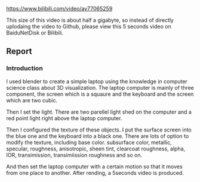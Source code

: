 https://www.bilibili.com/video/av77065259

This size of this video is about half a gigabyte, so instead of directly uplodaing the video to Github, please view this 5 seconds video on BaiduNetDisk or Bilibili.

## Report

### Introduction
I used blender to create a simple laptop using the knowledge in computer science class about 3D visualization. The laptop computer is mainly of three component, the screen which is a squaure and the keyboard and the screen which are two cubic. 

Then I set the light. There are two parellel light shed on the computer and a red point light right above the laptop computer. 

Then I configured the texture of these objects. I put the surface screen into the blue one and the keyboard into a black one. There are lots of option to modify the texture, including base color. subsurface color, metallic, specular, roughness, anisotropic, sheen tint, clearcoat roughness, alpha, IOR, transimission, transimiission roughness and so on. 

And then set the laptop computer with a certain motion so that it moves from one place to another. After rending, a 5seconds video is produced. 
